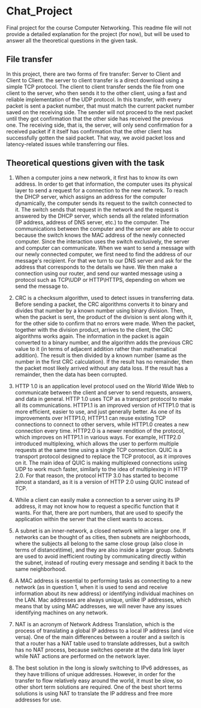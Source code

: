 # Chat_Project
Final project for the course Computer Networking. This readme file will not provide a detailed explanation for the project (for now), but will be used to answer all the theoretical questions in the given task.

## File transfer

In this project, there are two forms of fire transfer: Server to Client and Client to Client. the server to client transfer is a direct download using a simple TCP protocol. The client to client transfer sends the file from one client to the server, who then sends it to the other client, using a fast and reliable implementation of the UDP protocol. In this transfer, with every packet is sent a packet number, that must match the current packet number saved on the receiving side. The sender will not proceed to the next packet until they got confirmation that the other side has received the previous one. The receiving side, that is, the server, will only send confirmation for a received packet if it itself has confirmation that the other client has successfully gotten the said packet. That way, we avoid packet loss and latency-related issues while transferring our files.

## Theoretical questions given with the task

1) When a computer joins a new network, it first has to know its own address. In order to get that information, the computer uses its physical layer to send a request for a connection to the new network. To reach the DHCP server, which assigns an address for the computer dynamically, the computer sends its request to the switch connected to it. The switch sends that request in the network and the request is answered by the DHCP server, which sends all the related information (IP address, address of DNS server, etc.) to the computer. The communications between the computer and the server are able to occur because the switch knows the MAC address of the newly connected computer. Since the interaction uses the switch exclusively, the server and computer can communicate. When we want to send a message with our newly connected computer, we first need to find the address of our message's recipient. For that we turn to our DNS server and ask for the address that corresponds to the details we have. We then make a connection using our router, and send our wanted message using a protocol such as TCP\UDP or HTTP\HTTPS, depending on whom we send the message to.


2) CRC is a checksum algorithm, used to detect issues in transferring data. Before sending a packet, the CRC algorithms converts it to binary and divides that number by a known number using binary division. Then, when the packet is sent, the product of the division is sent along with it, for the other side to confirm that no errors were made. When the packet, together with the division product, arrives to the client, the CRC algorithms works again. The information in the packet is again converted to a binary number, and the algorithm adds the previous CRC value to it (in terms of adjacent addition rather than mathematical addition). The result is then divided by a known number (same as the number in the first CRC calculation). If the result has no remainder, then the packet most likely arrived without any data loss. If the result has a remainder, then the data has been corrupted.


3) HTTP 1.0 is an application level protocol used on the World Wide Web to communicate between the client and server to send requests, answers, and data in general. HTTP 1.0 uses TCP as a transport protocol to make all its communications. HTTP1.1 is an improved version of HTTP1.0 that is more efficient, easier to use, and just generally better. As one of its improvements over HTTP1.0, HTTP1.1 can reuse existing TCP connections to connect to other servers, while HTTP1.0 creates a new connection every time. HTTP2.0 is a newer rendition of the protocol, which improves on HTTP1.1 in various ways. For example, HTTP2.0 introduced multiplexing, which allows the user to perform multiple requests at the same time using a single TCP connection. QUIC is a transport protocol designed to replace the TCP protocol, as it improves on it. The main idea of QUIC is making multiplexed connections using UDP to work much faster, similarly to the idea of multiplexing in HTTP 2.0. For that reason, the protocol HTTP 3.0 has started to become almost a standard, as it is a version of HTTP 2.0 using QUIC instead of TCP.


4) While a client can easily make a connection to a server using its IP address, it may not know how to request a specific function that it wants. For that, there are port numbers, that are used to specify the application within the server that the client wants to access.


5) A subnet is an inner-network, a closed network within a larger one. If networks can be thought of as cities, then subnets are neighborhoods, where the subjects all belong to the same close group (also close in terms of distance\time), and they are also inside a larger group. Subnets are used to avoid inefficient routing by communicating directly within the subnet, instead of routing every message and sending it back to the same neighborhood.


6) A MAC address is essential to performing tasks as connecting to a new network (as in question 1, when it is used to send and receive information about its new address) or identifying individual machines on the LAN. Mac addresses are always unique, unlike IP addresses, which means that by using MAC addresses, we will never have any issues identifying machines on any network. 


7) NAT is an acronym of Network Address Translation, which is the process of translating a global IP address to a local IP address (and vice versa). One of the main differences between a router and a switch is that a router has a NAT table used to translate addresses, but a switch has no NAT process, because switches operate at the data link layer while NAT actions are performed on the network layer.


8) The best solution in the long is slowly switching to IPv6 addresses, as they have trillions of unique addresses. However, in order for the transfer to flow relatively easy around the world, it must be slow, so other short term solutions are required. One of the best short terms solutions is using NAT to translate the IP address and free more addresses for use.
